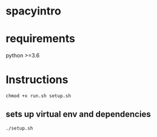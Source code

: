 # spacyintro

# requirements 
python >=3.6


# Instructions

```
chmod +x run.sh setup.sh
```

## sets up virtual env and dependencies
```
./setup.sh
```

